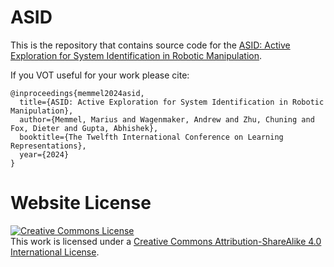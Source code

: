 # ASID

This is the repository that contains source code for the [ASID: Active Exploration for System Identification in Robotic Manipulation](https://weirdlabuw.github.io/asid/).

If you VOT useful for your work please cite:
```
@inproceedings{memmel2024asid,
  title={ASID: Active Exploration for System Identification in Robotic Manipulation},
  author={Memmel, Marius and Wagenmaker, Andrew and Zhu, Chuning and Fox, Dieter and Gupta, Abhishek},
  booktitle={The Twelfth International Conference on Learning Representations},
  year={2024}
}
```

# Website License
<a rel="license" href="http://creativecommons.org/licenses/by-sa/4.0/"><img alt="Creative Commons License" style="border-width:0" src="https://i.creativecommons.org/l/by-sa/4.0/88x31.png" /></a><br />This work is licensed under a <a rel="license" href="http://creativecommons.org/licenses/by-sa/4.0/">Creative Commons Attribution-ShareAlike 4.0 International License</a>.
